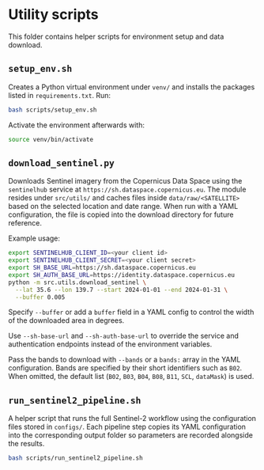 # Utility scripts

This folder contains helper scripts for environment setup and data download.

## `setup_env.sh`
Creates a Python virtual environment under `venv/` and installs the packages listed in `requirements.txt`.
Run:

```bash
bash scripts/setup_env.sh
```

Activate the environment afterwards with:

```bash
source venv/bin/activate
```

## `download_sentinel.py`
Downloads Sentinel imagery from the Copernicus Data Space using the
`sentinelhub` service at `https://sh.dataspace.copernicus.eu`.
The module resides under `src/utils/` and caches files inside
`data/raw/<SATELLITE>` based on the selected location and date range. When run
with a YAML configuration, the file is copied into the download directory for
future reference.

Example usage:

```bash
export SENTINELHUB_CLIENT_ID=<your client id>
export SENTINELHUB_CLIENT_SECRET=<your client secret>
export SH_BASE_URL=https://sh.dataspace.copernicus.eu
export SH_AUTH_BASE_URL=https://identity.dataspace.copernicus.eu
python -m src.utils.download_sentinel \
  --lat 35.6 --lon 139.7 --start 2024-01-01 --end 2024-01-31 \
  --buffer 0.005
```

Specify `--buffer` or add a `buffer` field in a YAML config to control the
width of the downloaded area in degrees.

Use `--sh-base-url` and `--sh-auth-base-url` to override the service and
authentication endpoints instead of the environment variables.

Pass the bands to download with `--bands` or a `bands:` array in the YAML
configuration. Bands are specified by their short identifiers such as `B02`.
When omitted, the default list (`B02`, `B03`, `B04`, `B08`, `B11`, `SCL`,
`dataMask`) is used.

## `run_sentinel2_pipeline.sh`
A helper script that runs the full Sentinel-2 workflow using the configuration
files stored in `configs/`. Each pipeline step copies its YAML configuration
into the corresponding output folder so parameters are recorded alongside the
results.

```bash
bash scripts/run_sentinel2_pipeline.sh
```
